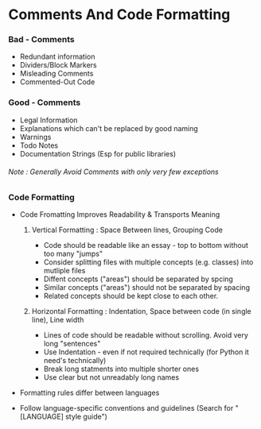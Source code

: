 # Comments And Code Formatting

### Bad - Comments
* Redundant information
* Dividers/Block Markers
* Misleading Comments
* Commented-Out Code

### Good - Comments
* Legal Information
* Explanations which can't be replaced by good naming
* Warnings
* Todo Notes
* Documentation Strings (Esp for public libraries)
  
###### Note : Generally Avoid Comments with only very few exceptions

### Code Formatting

* Code Fromatting Improves Readability & Transports Meaning

  1. Vertical Formatting : Space Between lines, Grouping Code
      * Code should be readable like an essay - top to bottom without too many "jumps"  
      * Consider splitting files with multiple concepts (e.g. classes) into mutliple files
      * Diffent concepts ("areas") should be separated by spcing
      * Similar concepts ("areas") should not be separated by spacing
      * Related concepts should be kept close to each other.


  2. Horizontal Formatting : Indentation, Space between code (in single line), Line width
      *  Lines of code should be readable without scrolling. Avoid very long "sentences"
      *  Use Indentation - even if not required technically (for Python it need's technically)
      *  Break long statments into multiple shorter ones
      *  Use clear but not unreadably long names

* Formatting rules differ between languages
* Follow language-specific conventions and guidelines (Search for "[LANGUAGE] style guide")  